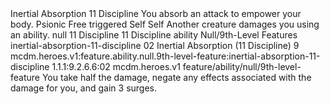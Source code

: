 <ability>
  <name>Inertial Absorption</name>
  <cost>11 Discipline</cost>
  <flavor>You absorb an attack to empower your body.</flavor>
  <keywords>
    <keyword>Psionic</keyword>
  </keywords>
  <type>Free triggered</type>
  <distance>Self</distance>
  <target>Self</target>
  <trigger>Another creature damages you using an ability.</trigger>
  <metadata>
    <class>null</class>
    <cost>11 Discipline</cost>
    <cost_amount>11</cost_amount>
    <cost_resource>Discipline</cost_resource>
    <feature_type>ability</feature_type>
    <file_dpath>Null/9th-Level Features</file_dpath>
    <item_id>inertial-absorption-11-discipline</item_id>
    <item_index>02</item_index>
    <item_name>Inertial Absorption (11 Discipline)</item_name>
    <level>9</level>
    <scc>mcdm.heroes.v1:feature.ability.null.9th-level-feature:inertial-absorption-11-discipline</scc>
    <scdc>1.1.1:9.2.6.6:02</scdc>
    <source>mcdm.heroes.v1</source>
    <type>feature/ability/null/9th-level-feature</type>
  </metadata>
  <effects>
    <effect type="mundane">You take half the damage, negate any effects associated with the damage for you, and gain 3 surges.</effect>
  </effects>
</ability>
